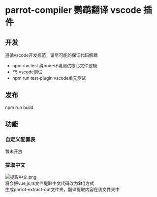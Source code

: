# parrot-compiler 鹦鹉翻译 vscode 插件
## 开发
遵循vscode开发规范，请尽可能的保证代码解耦
- npm run test 纯node环境测试核心文件逻辑
- F5 vscode测试
- npm run test-plugin vscode单元测试
## 发布
npm run build
## 功能
### 自定义配置表
暂未开放
### 提取中文
![提取中文.png](https://raw.githubusercontent.com/ht-sauce/vscode-plugin-parrot/main/docs/images/%E6%8F%90%E5%8F%96%E4%B8%AD%E6%96%87.png)  
将会把vue,js,ts文件提取中文代码改为$t()方式   
生成parrot-extract-out文件夹，翻译提取内容在该文件夹中  
